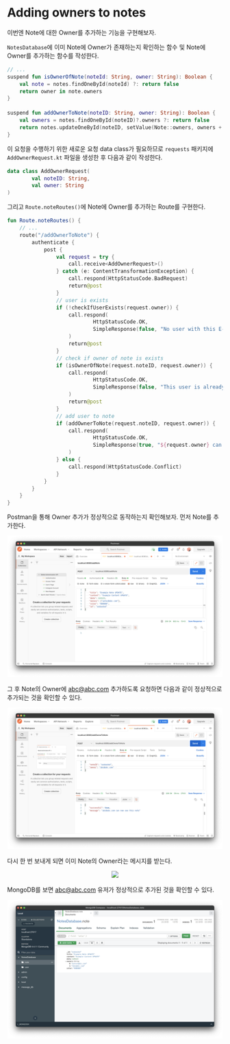 # Adding owners to notes

이번엔 Note에 대한 Owner를 추가하는 기능을 구현해보자.

`NotesDatabase`에 이미 Note에 Owner가 존재하는지 확인하는 함수 및 Note에 Owner를 추가하는 함수를 작성한다.

```kotlin
// ...
suspend fun isOwnerOfNote(noteId: String, owner: String): Boolean {
    val note = notes.findOneById(noteId) ?: return false
    return owner in note.owners
}

suspend fun addOwnerToNote(noteID: String, owner: String): Boolean {
    val owners = notes.findOneById(noteID)?.owners ?: return false
    return notes.updateOneById(noteID, setValue(Note::owners, owners + owner)).wasAcknowledged()
}
```

이 요청을 수행하기 위한 새로운 요청 data class가 필요하므로 `requests` 패키지에 `AddOwnerRequest.kt` 파일을 생성한 후 다음과 같이 작성한다.

```kotlin
data class AddOwnerRequest(
        val noteID: String,
        val owner: String
)
```

그리고 `Route.noteRoutes()`에 Note에 Owner를 추가하는 Route를 구현한다.

```kotlin
fun Route.noteRoutes() {
    // ...
    route("/addOwnerToNote") {
        authenticate {
            post {
                val request = try {
                    call.receive<AddOwnerRequest>()
                } catch (e: ContentTransformationException) {
                    call.respond(HttpStatusCode.BadRequest)
                    return@post
                }
                // user is exists
                if (!checkIfUserExists(request.owner)) {
                    call.respond(
                            HttpStatusCode.OK,
                            SimpleResponse(false, "No user with this E-Mail exists")
                    )
                    return@post
                }
                // check if owner of note is exists
                if (isOwnerOfNote(request.noteID, request.owner)) {
                    call.respond(
                            HttpStatusCode.OK,
                            SimpleResponse(false, "This user is already an owner of this note")
                    )
                    return@post
                }
                // add user to note
                if (addOwnerToNote(request.noteID, request.owner)) {
                    call.respond(
                            HttpStatusCode.OK,
                            SimpleResponse(true, "${request.owner} can now see this note")
                    )
                } else {
                    call.respond(HttpStatusCode.Conflict)
                }
            }
        }
    }
}
```

Postman을 통해 Owner 추가가 정상적으로 동작하는지 확인해보자. 먼저 Note를 추가한다.

<div align="center">
<img src="img/part-10/add_note.png">
</div>

그 후 Note의 Owner에 abc@abc.com 추가하도록 요청하면 다음과 같이 정상적으로 추가되는 것을 확인할 수 있다.

<div align="center">
<img src="img/part-10/add_owner.png">
</div>

다시 한 번 보내게 되면 이미 Note의 Owner라는 메시지를 받는다.

<div align="center">
<img src="img/part-10/alredy_registered_owner.png">
</div>

MongoDB를 보면 abc@abc.com 유저가 정상적으로 추가된 것을 확인할 수 있다.

<div align="center">
<img src="img/part-10/mongodb.png">
</div>